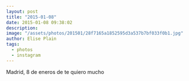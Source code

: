 ```yaml
---
layout: post
title: "2015-01-08"
date: 2015-01-08 09:38:02
description: 
image: "/assets/photos/201501/28f7165a1852595d3a537b7bf033f0b1.jpg"
author: Elise Plain
tags: 
  - photos
  - instagram
---
```


Madrid, 8 de eneros de te quiero mucho
<p></p>
